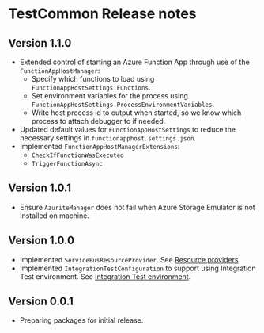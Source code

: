# TestCommon Release notes

## Version 1.1.0

- Extended control of starting an Azure Function App through use of the `FunctionAppHostManager`:
  - Specify which functions to load using `FunctionAppHostSettings.Functions`.
  - Set environment variables for the process using `FunctionAppHostSettings.ProcessEnvironmentVariables`.
  - Write host process id to output when started, so we know which process to attach debugger to if needed.
- Updated default values for `FunctionAppHostSettings` to reduce the necessary settings in  `functionapphost.settings.json`.
- Implemented `FunctionAppHostManagerExtensions`:
  - `CheckIfFunctionWasExecuted`
  - `TriggerFunctionAsync`

## Version 1.0.1

- Ensure `AzuriteManager` does not fail when Azure Storage Emulator is not installed on machine.

## Version 1.0.0

- Implemented `ServiceBusResourceProvider`. See [Resource providers](../functionapp-testcommon.md#resource-providers).
- Implemented `IntegrationTestConfiguration` to support using Integration Test environment. See [Integration Test environment](../functionapp-testcommon.md#integration-test-environment).

## Version 0.0.1

- Preparing packages for initial release.
